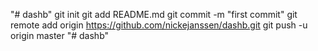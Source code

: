 "# dashb"  git init git add README.md git commit -m "first commit" git remote add origin https://github.com/nickejanssen/dashb.git git push -u origin master
"# dashb" 
